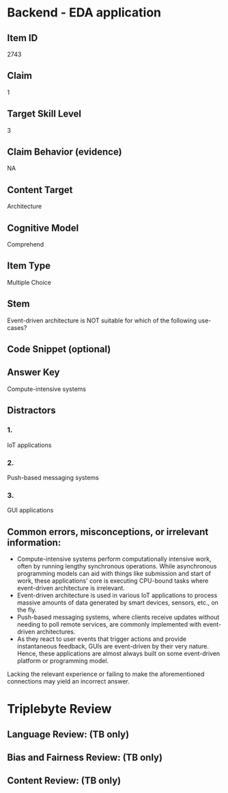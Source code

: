 # Backend - EDA application

## Item ID
2743

## Claim
1

## Target Skill Level
3

## Claim Behavior (evidence)
NA

## Content Target
Architecture

## Cognitive Model
Comprehend

## Item Type
Multiple Choice

## Stem
Event-driven architecture is NOT suitable for which of the following use-cases?

## Code Snippet (optional)

## Answer Key
Compute-intensive systems

## Distractors
### 1.
IoT applications

### 2.
Push-based messaging systems

### 3.
GUI applications

## Common errors, misconceptions, or irrelevant information:
- Compute-intensive systems perform computationally intensive work, often by running lengthy synchronous operations. While asynchronous programming models can aid with things like submission and start of work, these applications' core is executing CPU-bound tasks where event-driven architecture is irrelevant.
- Event-driven architecture is used in various IoT applications to process massive amounts of data generated by smart devices, sensors, etc., on the fly.
- Push-based messaging systems, where clients receive updates without needing to poll remote services, are commonly implemented with event-driven architectures.
- As they react to user events that trigger actions and provide instantaneous feedback, GUIs are event-driven by their very nature. Hence, these applications are almost always built on some event-driven platform or programming model.

Lacking the relevant experience or failing to make the aforementioned connections may yield an incorrect answer.

# Triplebyte Review

## Language Review: (TB only)

## Bias and Fairness Review: (TB only)

## Content Review: (TB only)
